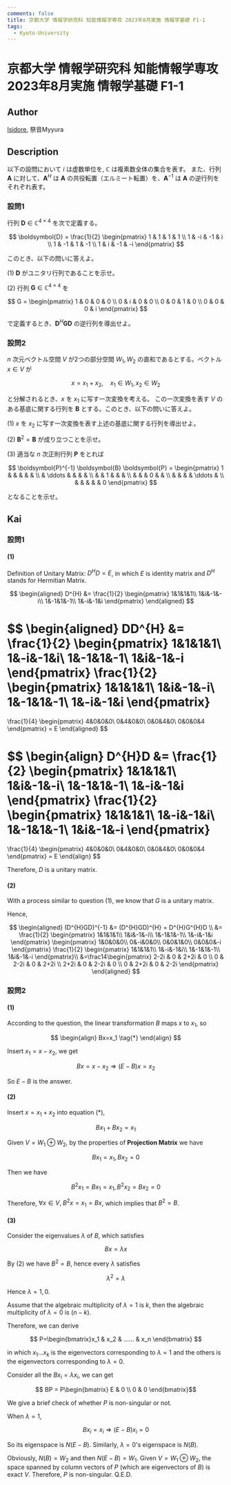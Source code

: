 ```yaml
---
comments: false
title: 京都大学 情報学研究科 知能情報学専攻 2023年8月実施 情報学基礎 F1-1
tags:
  - Kyoto-University
---
```

# 京都大学 情報学研究科 知能情報学専攻 2023年8月実施 情報学基礎 F1-1

## **Author**
[Isidore](https://github.com/heacsing), 祭音Myyura

## **Description**
以下の設問において $i$ は虚数単位を, $\mathbb{C}$ は複素数全体の集合を表す。
また、行列 $\boldsymbol{A}$ に対して、$\boldsymbol{A}^H$ は $\boldsymbol{A}$ の共役転置（エルミート転置）を、$\boldsymbol{A}^{-1}$ は $\boldsymbol{A}$ の逆行列をそれぞれ表す。

### 設問1
行列 $\boldsymbol{D} \in \mathbb{C}^{4 \times 4}$ を次で定義する。

$$
\boldsymbol{D} = \frac{1}{2} \begin{pmatrix}
1 & 1 & 1 & 1 \\
1 & -i & -1 & i \\
1 & -1 & 1 & -1 \\
1 & i & -1 & -i
\end{pmatrix}
$$

このとき、以下の問いに答えよ。

(1) $\boldsymbol{D}$ がユニタリ行列であることを示せ。

(2) 行列 $\boldsymbol{G} \in \mathbb{C}^{4 \times 4}$ を

$$
G = \begin{pmatrix}
1 & 0 & 0 & 0 \\
0 & i & 0 & 0 \\
0 & 0 & 1 & 0 \\
0 & 0 & 0 & i
\end{pmatrix}
$$

で定義するとき、$\boldsymbol{D}^H \boldsymbol{G} \boldsymbol{D}$ の逆行列を導出せよ。

### 設問2
$n$ 次元ベクトル空間 $V$ が2つの部分空間 $W_1, W_2$ の直和であるとする。ベクトル $x \in V$ が

$$
x = x_1 + x_2, \quad x_1 \in W_1, x_2 \in W_2
$$

と分解されるとき、$x$ を $x_1$ に写す一次変換を考える。
この一次変換を表す $V$ のある基底に関する行列を $\boldsymbol{B}$ とする。このとき、以下の問いに答えよ。

(1) $x$ を $x_2$ に写す一次変換を表す上述の基底に関する行列を導出せよ。

(2) $\boldsymbol{B}^2 = \boldsymbol{B}$ が成り立つことを示せ。

(3) 適当な $n$ 次正則行列 $\boldsymbol{P}$ をとれば

$$
\boldsymbol{P}^{-1} \boldsymbol{B} \boldsymbol{P} = \begin{pmatrix}
1 &  &  & & & \\
& \ddots & & & & \\
&  & 1 & & & \\
&  & & 0 & & \\
&  & &  & \ddots & \\
&  & &  & & 0
\end{pmatrix}
$$

となることを示せ。

## **Kai**
### 設問1
#### (1)
Definition of Unitary Matrix: $D^{H}D=E$, in which $E$ is identity matrix and $D^H$ stands for Hermitian Matrix.

$$
\begin{aligned}
D^{H}
&=
\frac{1}{2}
\begin{pmatrix}
1&1&1&1\\
1&i&-1&-i\\
1&-1&1&-1\\
1&-i&-1&i
\end{pmatrix}
\end{aligned}
$$

$$
\begin{aligned}
DD^{H}
&=
\frac{1}{2}
\begin{pmatrix}
1&1&1&1\\
1&-i&-1&i\\
1&-1&1&-1\\
1&i&-1&-i
\end{pmatrix}
\frac{1}{2}
\begin{pmatrix}
1&1&1&1\\
1&i&-1&-i\\
1&-1&1&-1\\
1&-i&-1&i
\end{pmatrix}
=
\frac{1}{4}
\begin{pmatrix}
4&0&0&0\\
0&4&0&0\\
0&0&4&0\\
0&0&0&4
\end{pmatrix}
= E
\end{aligned}
$$

$$
\begin{align}
D^{H}D
&=
\frac{1}{2}
\begin{pmatrix}
1&1&1&1\\
1&i&-1&-i\\
1&-1&1&-1\\
1&-i&-1&i
\end{pmatrix}
\frac{1}{2}
\begin{pmatrix}
1&1&1&1\\
1&-i&-1&i\\
1&-1&1&-1\\
1&i&-1&-i
\end{pmatrix}
=
\frac{1}{4}
\begin{pmatrix}
4&0&0&0\\
0&4&0&0\\
0&0&4&0\\
0&0&0&4
\end{pmatrix}
= E
\end{align}
$$

Therefore, $D$ is a unitary matrix.

#### (2)
With a process similar to question (1), we know that $G$ is a unitary matrix.

Hence,

$$
\begin{aligned}
(D^{H}GD)^{-1} &= (D^{H}GD)^{H} = D^{H}G^{H}D \\
&= \frac{1}{2}
\begin{pmatrix}
1&1&1&1\\
1&i&-1&-i\\
1&-1&1&-1\\
1&-i&-1&i
\end{pmatrix}
\begin{pmatrix}
1&0&0&0\\
0&-i&0&0\\
0&0&1&0\\
0&0&0&-i
\end{pmatrix}
\frac{1}{2}
\begin{pmatrix}
1&1&1&1\\
1&-i&-1&i\\
1&-1&1&-1\\
1&i&-1&-i
\end{pmatrix}\\
&=\frac14\begin{pmatrix}
    2-2i & 0 & 2+2i & 0 \\
    0 & 2-2i & 0 & 2+2i \\
    2+2i & 0 & 2-2i & 0 \\
    0 & 2+2i & 0 & 2-2i
\end{pmatrix}
\end{aligned}
$$

### 設問2
#### (1)
According to the question, the linear transformation $B$ maps $x$ to $x_1$, so

$$
\begin{align}
Bx=x_1 \tag{*}
\end{align}
$$

Insert $x_1 = x-x_2$, we get

$$
Bx=x - x_2 \Rightarrow (E - B)x = x_2
$$

So $E-B$ is the answer.

#### (2)
Insert $x=x_1 + x_2$ into equation (\*),

$$
Bx_1 + Bx_2 = x_1
$$

Given $V = W_1 \oplus W_2$, by the properties of **Projection Matrix** we have

$$
Bx_1 = x_1, Bx_2 = 0
$$

Then we have

$$
B^2x_1 = Bx_1 = x_1, B^2x_2 = Bx_2 = 0
$$

Therefore, $\forall x \in V, \; B^2x= x_1 = Bx$, which implies that $B^2 = B$.

#### (3)
Consider the eigenvalues $\lambda$ of $B$, which satisfies

$$
Bx = \lambda x
$$

By (2) we have $B^2 = B$, hence every $\lambda$ satisfies

$$
\lambda^2 = \lambda
$$

Hence $\lambda = 1,0$.

Assume that the algebraic multiplicity of $\lambda = 1$ is $k$, then the algebraic multiplicity of $\lambda = 0$ is $(n-k)$.

Therefore, we can derive

$$
P=\begin{bmatrix}x_1 & x_2 & ...... & x_n \end{bmatrix}
$$

in which $x_1...x_k$ is the eigenvectors corresponding to $\lambda = 1$ and the others is the eigenvectors corresponding to $\lambda = 0$.

Consider all the $Bx_i=\lambda x_i$, we can get

$$
BP = P\begin{bmatrix} E & 0 \\ 0 & 0    \end{bmatrix}$$

We give a brief check of whether $P$ is non-singular or not.

When $\lambda = 1$,

$$
Bx_i=x_i \Rightarrow (E-B)x_i = 0
$$

So its eigenspace is $N(E-B)$. Similarly, $\lambda = 0$'s eigenspace is $N(B)$.

Obviously, $N(B) = W_2$ and then $N(E-B) = W_1$. Given $V = W_1 \oplus W_2$, the space spanned by column vectors of $P$ (which are eigenvectors of $B$) is exact $V$. Therefore, $P$ is non-singular.
Q.E.D. 
